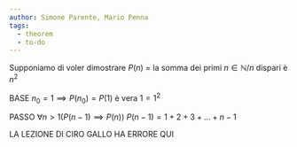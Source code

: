 ```yaml
---
author: Simone Parente, Mario Penna
tags:
  - theorem
  - to-do
---
```

Supponiamo di voler dimostrare
	$P(n)$ = la somma dei primi $n \in \mathbb{N}/n$  dispari è $n^2$

BASE
	$n_0=1 \implies P(n_0) = P(1)$ è vera
		$1 = 1^2$

PASSO
	$\forall n>1 (P(n-1) \implies P(n))$
		$P(n-1) = 1+2+3+...+n-1$

LA LEZIONE DI CIRO GALLO HA ERRORE QUI